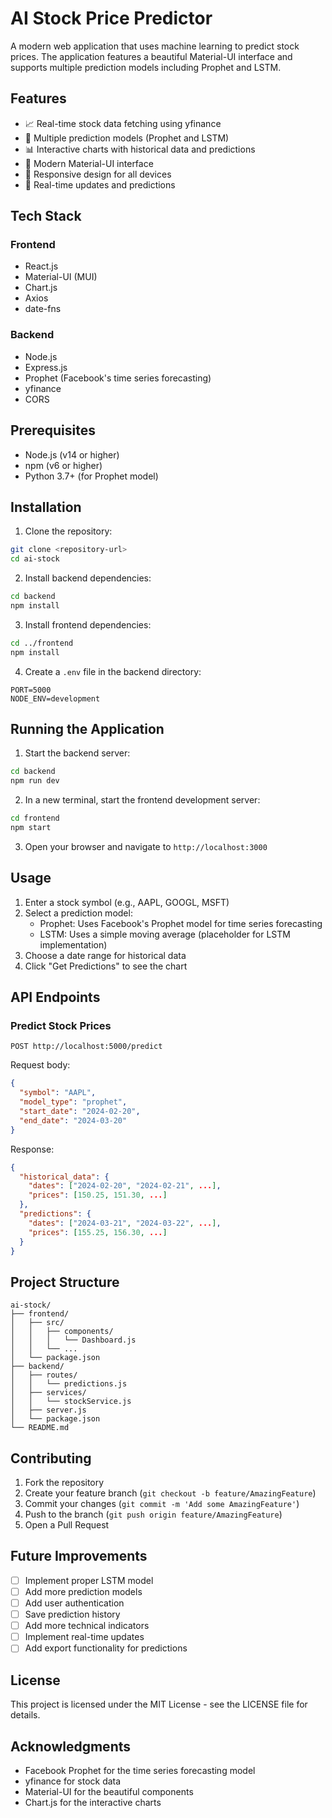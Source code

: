 # AI Stock Price Predictor

A modern web application that uses machine learning to predict stock prices. The application features a beautiful Material-UI interface and supports multiple prediction models including Prophet and LSTM.

## Features

- 📈 Real-time stock data fetching using yfinance
- 🤖 Multiple prediction models (Prophet and LSTM)
- 📊 Interactive charts with historical data and predictions
- 🎨 Modern Material-UI interface
- 📱 Responsive design for all devices
- 🔄 Real-time updates and predictions

## Tech Stack

### Frontend
- React.js
- Material-UI (MUI)
- Chart.js
- Axios
- date-fns

### Backend
- Node.js
- Express.js
- Prophet (Facebook's time series forecasting)
- yfinance
- CORS

## Prerequisites

- Node.js (v14 or higher)
- npm (v6 or higher)
- Python 3.7+ (for Prophet model)

## Installation

1. Clone the repository:
```bash
git clone <repository-url>
cd ai-stock
```

2. Install backend dependencies:
```bash
cd backend
npm install
```

3. Install frontend dependencies:
```bash
cd ../frontend
npm install
```

4. Create a `.env` file in the backend directory:
```env
PORT=5000
NODE_ENV=development
```

## Running the Application

1. Start the backend server:
```bash
cd backend
npm run dev
```

2. In a new terminal, start the frontend development server:
```bash
cd frontend
npm start
```

3. Open your browser and navigate to `http://localhost:3000`

## Usage

1. Enter a stock symbol (e.g., AAPL, GOOGL, MSFT)
2. Select a prediction model:
   - Prophet: Uses Facebook's Prophet model for time series forecasting
   - LSTM: Uses a simple moving average (placeholder for LSTM implementation)
3. Choose a date range for historical data
4. Click "Get Predictions" to see the chart

## API Endpoints

### Predict Stock Prices
```
POST http://localhost:5000/predict
```

Request body:
```json
{
  "symbol": "AAPL",
  "model_type": "prophet",
  "start_date": "2024-02-20",
  "end_date": "2024-03-20"
}
```

Response:
```json
{
  "historical_data": {
    "dates": ["2024-02-20", "2024-02-21", ...],
    "prices": [150.25, 151.30, ...]
  },
  "predictions": {
    "dates": ["2024-03-21", "2024-03-22", ...],
    "prices": [155.25, 156.30, ...]
  }
}
```

## Project Structure

```
ai-stock/
├── frontend/
│   ├── src/
│   │   ├── components/
│   │   │   └── Dashboard.js
│   │   └── ...
│   └── package.json
├── backend/
│   ├── routes/
│   │   └── predictions.js
│   ├── services/
│   │   └── stockService.js
│   ├── server.js
│   └── package.json
└── README.md
```

## Contributing

1. Fork the repository
2. Create your feature branch (`git checkout -b feature/AmazingFeature`)
3. Commit your changes (`git commit -m 'Add some AmazingFeature'`)
4. Push to the branch (`git push origin feature/AmazingFeature`)
5. Open a Pull Request

## Future Improvements

- [ ] Implement proper LSTM model
- [ ] Add more prediction models
- [ ] Add user authentication
- [ ] Save prediction history
- [ ] Add more technical indicators
- [ ] Implement real-time updates
- [ ] Add export functionality for predictions

## License

This project is licensed under the MIT License - see the LICENSE file for details.

## Acknowledgments

- Facebook Prophet for the time series forecasting model
- yfinance for stock data
- Material-UI for the beautiful components
- Chart.js for the interactive charts 
